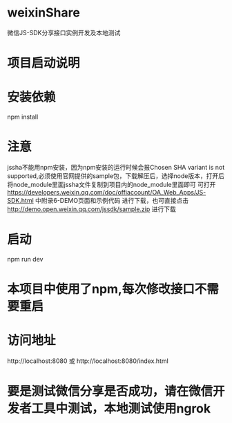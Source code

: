 # weixinShare
微信JS-SDK分享接口实例开发及本地测试

# 项目启动说明

# 安装依赖

npm install 

# 注意
jssha不能用npm安装，因为npm安装的运行时候会报Chosen SHA variant is not supported,必须使用官网提供的sample包，下载解压后，选择node版本，打开后将node_module里面jssha文件复制到项目内的node_module里面即可 可打开
https://developers.weixin.qq.com/doc/offiaccount/OA_Web_Apps/JS-SDK.html
中附录6-DEMO页面和示例代码 进行下载，也可直接点击
http://demo.open.weixin.qq.com/jssdk/sample.zip 
进行下载

# 启动

npm run dev 

# 本项目中使用了npm,每次修改接口不需要重启

# 访问地址

http://localhost:8080  或 http://localhost:8080/index.html

# 要是测试微信分享是否成功，请在微信开发者工具中测试，本地测试使用ngrok